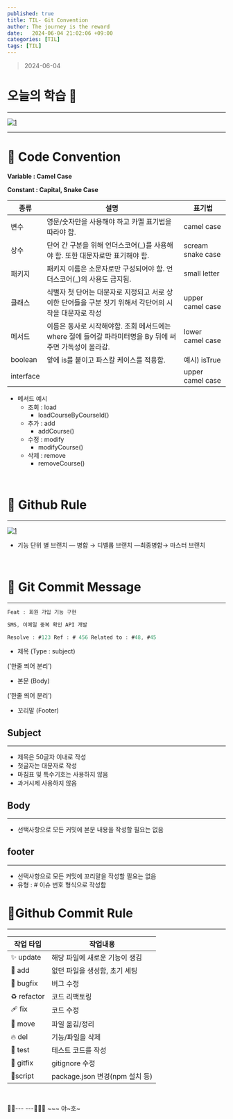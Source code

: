 ```yaml
---
published: true
title: TIL- Git Convention
author: The journey is the reward
date:   2024-06-04 21:02:06 +09:00
categories: [TIL]
tags: [TIL]
---
```



> 2024-06-04


# 오늘의 학습 🌠

---

<a  href="https://github.com/LeeNaYoung240/LeeNaYoung240.github.io/assets/107848521/508c1ca6-10b6-4663-b1f9-7abf88bdeb51"  class="popup img-link"><img  src="https://github.com/LeeNaYoung240/LeeNaYoung240.github.io/assets/107848521/508c1ca6-10b6-4663-b1f9-7abf88bdeb51"  alt="1"  loading="lazy"></a>

---

# **📌 Code Convention**

**Variable : Camel Case**

**Constant : Capital, Snake Case**

|종류| 설명 | 표기법 |
|--|--|--|
|변수  |영문/숫자만을 사용해야 하고 카멜 표기법을 따라야 함.|camel case  |
|상수  | 단어 간 구분을 위해 언더스코어(_)를 사용해야 함. 또한 대문자로만 표기해야 함. | scream snake case |
|패키지  | 패키지 이름은 소문자로만 구성되어야 함. 언더스코어(_)의 사용도 금지됨. | small letter |
|클래스  |식별자 첫 단어는 대문자로 지정되고 서로 상이한 단어들을 구분 짓기 위해서 각단어의 시작을 대문자로 작성  |upper camel case  |
|메서드  |이름은 동사로 시작해야함. 조회 메서드에는 where 절에 들어갈 파라미터명을 By 뒤에 써주면 가독성이 올라감.  | lower camel case |
|boolean  |앞에 is를 붙이고 파스칼 케이스를 적용함.  |예시) isTrue  |
|interface  |  |upper camel case  |


-   메서드 예시
    -   조회 : load
        -   loadCourseByCourseId()
    -   추가 : add
        -   addCourse()
    -   수정 : modify
        -   modifyCourse()
    -   삭제 : remove
        -   removeCourse()

<br>

# **📌 Github Rule**
---

<a  href="https://github.com/LeeNaYoung240/LeeNaYoung240.github.io/assets/107848521/73870dc9-4af4-4463-bfe5-367a7f37160b"  class="popup img-link"><img  src="https://github.com/LeeNaYoung240/LeeNaYoung240.github.io/assets/107848521/73870dc9-4af4-4463-bfe5-367a7f37160b"  alt="1"  loading="lazy"></a> 

-   기능 단위 별 브랜치 — 병합 → 디벨롭 브랜치 —최종병합→ 마스터 브랜치

<br>


# **📌 Git Commit Message**
---
```js
Feat : 회원 가입 기능 구현 

SMS, 이메일 중복 확인 API 개발 

Resolve : #123 Ref : # 456 Related to : #48, #45
```

-   제목 (Type : subject)

(’한줄 띄어 분리’)

-   본문 (Body)

(’한줄 띄어 분리’)

-   꼬리말 (Footer)

## Subject
---
-   제목은 50글자 이내로 작성
-   첫글자는 대문자로 작성
-   마침표 및 특수기호는 사용하지 않음
-   과거시제 사용하지 않음

## Body
---
-   선택사항으로 모든 커밋에 본문 내용을 작성할 필요는 없음

## footer
---
-   선택사항으로 모든 커밋에 꼬리말을 작성할 필요는 없음
-   유형 : # 이슈 번호 형식으로 작성함


# **📌Github Commit Rule**
---
 
|작업 타입  | 작업내용 |
|--|--|
|✨ update |해당 파일에 새로운 기능이 생김  |
|🎉 add  |없던 파일을 생성함, 초기 세팅  |
|🐛 bugfix  |버그 수정  |
|♻️ refactor  | 코드 리팩토링 |
|🩹 fix  | 코드 수정 |
|🚚 move | 파일 옮김/정리 |
|🔥 del  | 기능/파일을 삭제 |
|🍻 test  | 테스트 코드를 작성 |
|🙈 gitfix  | gitignore 수정 |
|🔨script  | package.json 변경(npm 설치 등) |

<br>

🐱‍🏍--- ---🤸🏻‍♀️ ~~~ 야~호~